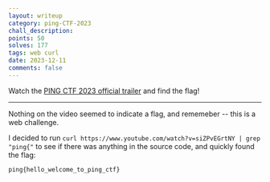 ```yaml
---
layout: writeup
category: ping-CTF-2023
chall_description:
points: 50
solves: 177
tags: web curl
date: 2023-12-11
comments: false
---
```


Watch the [PING CTF 2023 official trailer](https://www.youtube.com/watch?v=siZPvEGrtNY) and find the flag!  

---

Nothing on the video seemed to indicate a flag, and rememeber -- this is a web challenge.  

I decided to run `curl https://www.youtube.com/watch?v=siZPvEGrtNY | grep "ping{"` to see if there was anything in the source code, and quickly found the flag:  

    ping{hello_welcome_to_ping_ctf}